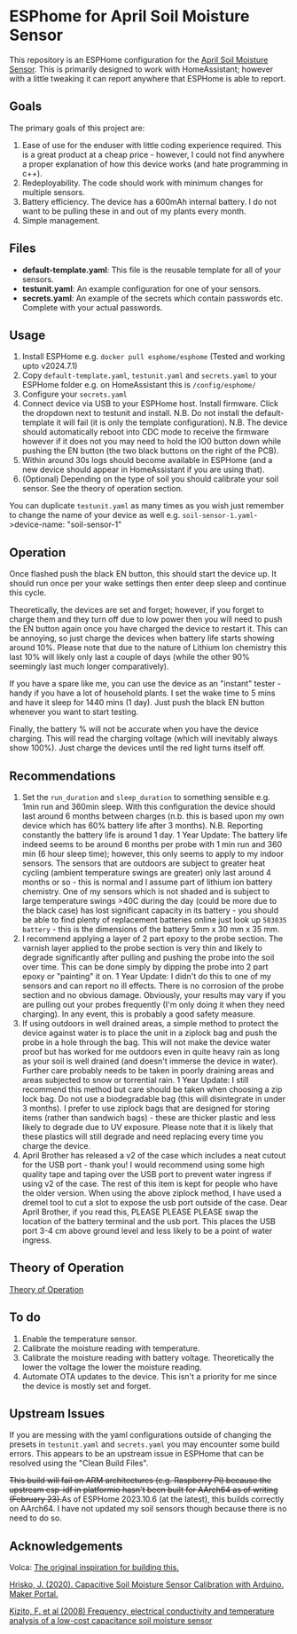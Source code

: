 # ESPhome for April Soil Moisture Sensor

This repository is an ESPHome configuration for the [April Soil Moisture Sensor](https://wiki.aprbrother.com/en/april_soil_moisture_sensor.html). This is primarily designed to work with HomeAssistant; however with a little tweaking it can report anywhere that ESPHome is able to report.

## Goals

The primary goals of this project are:
1. Ease of use for the enduser with little coding experience required. This is a great product at a cheap price - however, I could not find anywhere a proper explanation of how this device works (and hate programming in c++).
2. Redeployability. The code should work with minimum changes for multiple sensors.
3. Battery efficiency. The device has a 600mAh internal battery. I do not want to be pulling these in and out of my plants every month.
4. Simple management. 

## Files

- **default-template.yaml**: This file is the reusable template for all of your sensors.
- **testunit.yaml**: An example configuration for one of your sensors.
- **secrets.yaml**: An example of the secrets which contain passwords etc. Complete with your actual passwords.

## Usage

1. Install ESPHome e.g. `docker pull esphome/esphome` (Tested and working upto v2024.7.1)
2. Copy `default-template.yaml`, `testunit.yaml` and `secrets.yaml` to your ESPHome folder e.g. on HomeAssistant this is `/config/esphome/`
3. Configure your `secrets.yaml`
4. Connect device via USB to your ESPHome host. Install firmware. Click the dropdown next to testunit and install. N.B. Do not install the default-template it will fail (it is only the template configuration). N.B. The device should automatically reboot into CDC mode to receive the firmware however if it does not you may need to hold the IO0 button down while pushing the EN button (the two black buttons on the right of the PCB).
5. Within around 30s logs should become available in ESPHome (and a new device should appear in HomeAssistant if you are using that).
6. (Optional) Depending on the type of soil you should calibrate your soil sensor. See the theory of operation section.

You can duplicate `testunit.yaml` as many times as you wish just remember to change the name of your device as well e.g. `soil-sensor-1.yaml`->device-name: "soil-sensor-1"

## Operation

Once flashed push the black EN button, this should start the device up. It should run once per your wake settings then enter deep sleep and continue this cycle.

Theoretically, the devices are set and forget; however, if you forget to charge them and they turn off due to low power then you will need to push the EN button again once you have charged the device to restart it. This can be annoying, so just charge the devices when battery life starts showing around 10%. Please note that due to the nature of Lithium Ion chemistry this last 10% will likely only last a couple of days (while the other 90% seemingly last much longer comparatively).

If you have a spare like me, you can use the device as an "instant" tester - handy if you have a lot of household plants. I set the wake time to 5 mins and have it sleep for 1440 mins (1 day). Just push the black EN button whenever you want to start testing.

Finally, the battery % will not be accurate when you have the device charging. This will read the charging voltage (which will inevitably always show 100%). Just charge the devices until the red light turns itself off.

## Recommendations

1. Set the `run_duration` and `sleep_duration` to something sensible e.g. 1min run and 360min sleep. With this configuration the device should last around 6 months between charges (n.b. this is based upon my own device which has 60% battery life after 3 months). N.B. Reporting constantly the battery life is around 1 day. 1 Year Update: The battery life indeed seems to be around 6 months per probe with 1 min run and 360 min (6 hour sleep time); however, this only seems to apply to my indoor sensors. The sensors that are outdoors are subject to greater heat cycling (ambient temperature swings are greater) only last around 4 months or so - this is normal and I assume part of lithium ion battery chemistry. One of my sensors which is not shaded and is subject to large temperature swings >40C during the day (could be more due to the black case) has lost significant capacity in its battery - you should be able to find plenty of replacement batteries online just look up `503035 battery` - this is the dimensions of the battery 5mm x 30 mm x 35 mm.
2. I recommend applying a layer of 2 part epoxy to the probe section. The varnish layer applied to the probe section is very thin and likely to degrade significantly after pulling and pushing the probe into the soil over time. This can be done simply by dipping the probe into 2 part epoxy or "painting" it on. 1 Year Update: I didn't do this to one of my sensors and can report no ill effects. There is no corrosion of the probe section and no obvious damage. Obviously, your results may vary if you are pulling out your probes frequently (I'm only doing it when they need charging). In any event, this is probably a good safety measure.
3. If using outdoors in well drained areas, a simple method to protect the device against water is to place the unit in a ziplock bag and push the probe in a hole through the bag. This will not make the device water proof but has worked for me outdoors even in quite heavy rain as long as your soil is well drained (and doesn't immerse the device in water). Further care probably needs to be taken in poorly draining areas and areas subjected to snow or torrential rain. 1 Year Update: I still recommend this method but care should be taken when choosing a zip lock bag. Do not use a biodegradable bag (this will disintegrate in under 3 months). I prefer to use ziplock bags that are designed for storing items (rather than sandwich bags) - these are thicker plastic and less likely to degrade due to UV exposure. Please note that it is likely that these plastics will still degrade and need replacing every time you charge the device.
4. April Brother has released a v2 of the case which includes a neat cutout for the USB port - thank you!  I would recommend using some high quality tape and taping over the USB port to prevent water ingress if using v2 of the case. The rest of this item is kept for people who have the older version. When using the above ziplock method, I have used a dremel tool to cut a slot to expose the usb port outside of the case. Dear April Brother, if you read this, PLEASE PLEASE PLEASE swap the location of the battery terminal and the usb port. This places the USB port 3-4 cm above ground level and less likely to be a point of water ingress.

## Theory of Operation

[Theory of Operation](theory.md)

## To do

1. Enable the temperature sensor.
2. Calibrate the moisture reading with temperature.
3. Calibrate the moisture reading with battery voltage. Theoretically the lower the voltage the lower the moisture reading.
4. Automate OTA updates to the device. This isn't a priority for me since the device is mostly set and forget.

## Upstream Issues

If you are messing with the yaml configurations outside of changing the presets in `testunit.yaml` and `secrets.yaml` you may encounter some build errors. This appears to be an upstream issue in ESPHome that can be resolved using the "Clean Build Files".

~~This build will fail on ARM architectures (e.g. Raspberry Pi) because the upstream esp-idf in platformio hasn't been built for AArch64 as of writing (February 23).~~As of ESPHome 2023.10.6 (at the latest), this builds correctly on AArch64. I have not updated my soil sensors though because there is no need to do so.

## Acknowledgements

Volca: [The original inspiration for building this.](https://github.com/volca/april-soil-esphome-module)

[Hrisko, J. (2020). Capacitive Soil Moisture Sensor Calibration with Arduino. Maker Portal.](https://makersportal.com/blog/2020/5/26/capacitive-soil-moisture-calibration-with-arduino)

[Kizito, F. et al (2008) Frequency, electrical conductivity and temperature analysis of a low-cost capacitance soil moisture sensor](https://www.sciencedirect.com/science/article/abs/pii/S0022169408000462)
